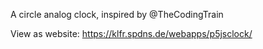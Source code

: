 A circle analog clock, inspired by @TheCodingTrain

View as website:
https://klfr.spdns.de/webapps/p5jsclock/
